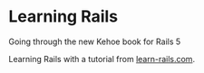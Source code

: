 # Learning Rails

Going through the new Kehoe book for Rails 5

Learning Rails with a tutorial from [learn-rails.com](http://learn-rails.com/).

